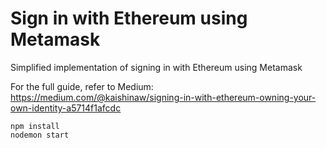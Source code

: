 # Sign in with Ethereum using Metamask

Simplified implementation of signing in with Ethereum using Metamask

For the full guide, refer to Medium: https://medium.com/@kaishinaw/signing-in-with-ethereum-owning-your-own-identity-a5714f1afcdc

```
npm install
nodemon start
```
